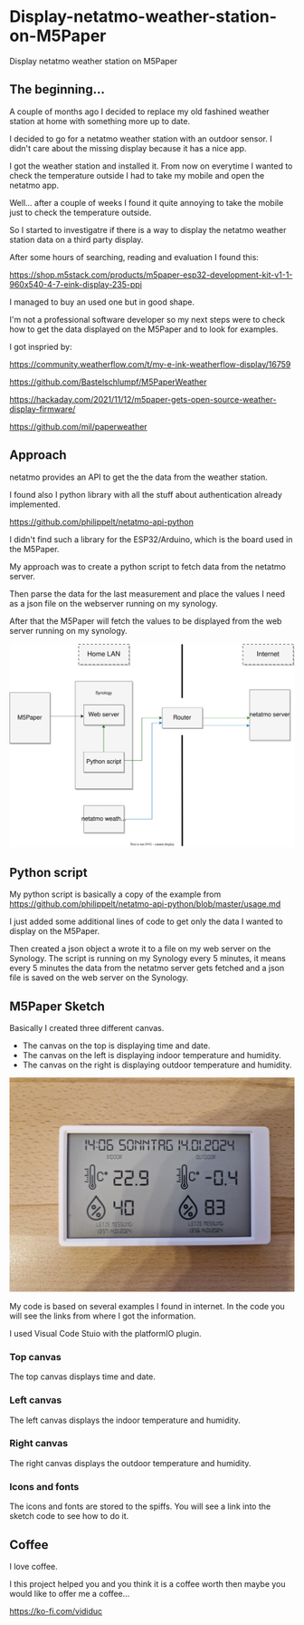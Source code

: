 # Display-netatmo-weather-station-on-M5Paper
Display netatmo weather station on M5Paper

## The beginning...
A couple of months ago I decided to replace my old fashined weather station at home with something more up to date.

I decided to go for a netatmo weather station with an outdoor sensor. 
I didn't care about the missing display because it has a nice app.

I got the weather station and installed it. 
From now on everytime I wanted to check the temperature outside I had to take my mobile and open the netatmo app.

Well... after a couple of weeks I found it quite annoying to take the mobile just to check the temperature outside.

So I started to investigatre if there is a way to display the netatmo weather station data on a third party display.

After some hours of searching, reading and evaluation I found this:

https://shop.m5stack.com/products/m5paper-esp32-development-kit-v1-1-960x540-4-7-eink-display-235-ppi

I managed to buy an used one but in good shape.

I'm not a professional software developer so my next steps were to check how to get the data displayed on the M5Paper and to look for examples.

I got inspried by:

https://community.weatherflow.com/t/my-e-ink-weatherflow-display/16759

https://github.com/Bastelschlumpf/M5PaperWeather

https://hackaday.com/2021/11/12/m5paper-gets-open-source-weather-display-firmware/

https://github.com/mil/paperweather

## Approach
netatmo provides an API to get the the data from the weather station.

I found also I python library with all the stuff about authentication already implemented.

https://github.com/philippelt/netatmo-api-python

I didn't find such a library for the ESP32/Arduino, which is the board used in the M5Paper.

My approach was to create a python script to fetch data from the netatmo server.

Then parse the data for the last measurement and place the values I need as a json file on the webserver running on my synology.

After that the M5Paper will fetch the values to be displayed from the web server running on my synology.

![Approach](images/Approach.svg)


## Python script
My python script is basically a copy of the example from https://github.com/philippelt/netatmo-api-python/blob/master/usage.md

I just added some additional lines of code to get only the data I wanted to display on the M5Paper.

Then created a json object a wrote it to a file on my web server on the Synology.
The script is running on my Synology every 5 minutes, 
it means every 5 minutes the data from the netatmo server gets fetched and a json file is saved on the web server on the Synology.

## M5Paper Sketch
Basically I created three different canvas.
- The canvas on the top is displaying time and date.
- The canvas on the left is displaying indoor temperature and humidity.
- The canvas on the right is displaying outdoor temperature and humidity.

![Display](images/20240114_140617.jpg)

My code is based on several examples I found in internet. In the code you will see the links from where I got the information.

I used Visual Code Stuio with the platformIO plugin.

### Top canvas
The top canvas displays time and date.

### Left canvas
The left canvas displays the indoor temperature and humidity.

### Right canvas
The right canvas displays the outdoor temperature and humidity.

### Icons and fonts
The icons and fonts are stored to the spiffs. You will see a link into the sketch code to see how to do it.

## Coffee
I love coffee.

I this project helped you and you think it is a coffee worth then maybe you would like to offer me a coffee...

https://ko-fi.com/vididuc

















